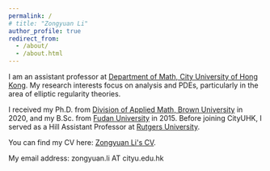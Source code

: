 ```yaml
---
permalink: /
# title: "Zongyuan Li"
author_profile: true
redirect_from: 
  - /about/
  - /about.html
---
```



<!-- Google tag (gtag.js) -->
<script async src="https://www.googletagmanager.com/gtag/js?id=G-LENH8Z9DDM"></script>
<script>
  window.dataLayer = window.dataLayer || [];
  function gtag(){dataLayer.push(arguments);}
  gtag('js', new Date());

  gtag('config', 'G-LENH8Z9DDM');
</script>


I am an assistant professor at [Department of Math, City University of Hong Kong](https://www.cityu.edu.hk/ma/). My research interests focus on analysis and PDEs, particularly in the area of elliptic regularity theories.

I received my Ph.D. from [Division of Applied Math, Brown University](https://appliedmath.brown.edu/) in 2020, and my B.Sc. from [Fudan University](https://math.fudan.edu.cn/mathen/join/list.htm) in 2015. Before joining CityUHK, I served as a Hill Assistant Professor at [Rutgers University](https://math.rutgers.edu/).

You can find my CV here: [Zongyuan Li's CV](../assets/CV.pdf).

My email address: zongyuan.li AT cityu.edu.hk

